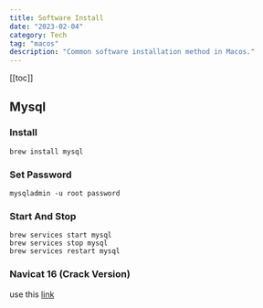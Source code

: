 ```yaml
---
title: Software Install
date: "2023-02-04"
category: Tech
tag: "macos"
description: "Common software installation method in Macos."
---
```


[[toc]]

## Mysql

### Install

```shell
brew install mysql
```

### Set Password

```shell
mysqladmin -u root password
```

### Start And Stop

```shell
brew services start mysql
brew services stop mysql
brew services restart mysql
```

### Navicat 16 (Crack Version)

use this [link](https://lianwenwu.store/static/navicat.zip)
